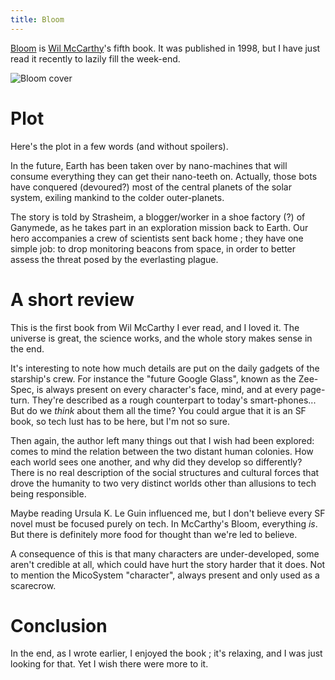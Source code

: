 ```yaml
---
title: Bloom
---
```


[Bloom][bloom] is [Wil McCarthy][mccarthy]'s fifth book. It was published in
1998, but I have just read it recently to lazily fill the week-end.

![Bloom cover](http://static.cyprio.net/wtf/Bloomcover.jpg)

# Plot

Here's the plot in a few words (and without spoilers).

In the future, Earth has been taken over by nano-machines that will consume
everything they can get their nano-teeth on. Actually, those bots have
conquered (devoured?) most of the central planets of the solar system, exiling
mankind to the colder outer-planets.

The story is told by Strasheim, a blogger/worker in a shoe factory (?) of
Ganymede, as he takes part in an exploration mission back to Earth. Our hero
accompanies a crew of scientists sent back home ; they have one simple job: to
drop monitoring beacons from space, in order to better assess the threat posed
by the everlasting plague.

# A short review

This is the first book from Wil McCarthy I ever read, and I loved it.  The
universe is great, the science works, and the whole story makes sense in the
end.

It's interesting to note how much details are put on the daily gadgets of the
starship's crew.  For instance the "future Google Glass", known as the
Zee-Spec, is always present on every character's face, mind, and at every
page-turn.  They're described as a rough counterpart to today's smart-phones...
But do we *think* about them all the time? You could argue that it is an SF
book, so tech lust has to be here, but I'm not so sure.

Then again, the author left many things out that I wish had been explored:
comes to mind the relation between the two distant human colonies.  How each
world sees one another, and why did they develop so differently? There is no
real description of the social structures and cultural forces that drove the
humanity to two very distinct worlds other than allusions to tech being
responsible.

Maybe reading Ursula K. Le Guin influenced me, but I don't believe every SF
novel must be focused purely on tech.  In McCarthy's Bloom, everything *is*.
But there is definitely more food for thought than we're led to believe.

A consequence of this is that many characters are under-developed, some aren't
credible at all, which could have hurt the story harder that it does.  Not to
mention the MicoSystem "character", always present and only used as a
scarecrow.

# Conclusion

In the end, as I wrote earlier, I enjoyed the book ; it's relaxing, and I was
just looking for that.  Yet I wish there were more to it.

[bloom]: https://en.wikipedia.org/wiki/Bloom_%28novel%29
[mccarthy]: https://en.wikipedia.org/wiki/Wil_McCarthy
